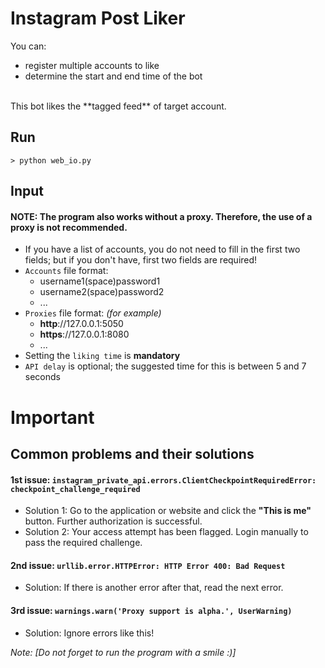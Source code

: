 # Instagram Post Liker
You can:
- register multiple accounts to like
- determine the start and end time of the bot
<br>
This bot likes the **tagged feed** of target account.

## Run
`> python web_io.py`

## Input
#### **NOTE: The program also works without a proxy. Therefore, the use of a proxy is not recommended.**
- If you have a list of accounts, you do not need to fill in the first two fields;
  but if you don't have, first two fields are required!
- `Accounts` file format: 
  - username1(space)password1
  - username2(space)password2
  -  ...
- `Proxies` file format: _(for example)_
  - **http**://127.0.0.1:5050
  - **https**://127.0.0.1:8080
  - ...
- Setting the `liking time` is **mandatory**
- `API delay` is optional; the suggested time for this is between 5 and 7 seconds

# Important
## Common problems and their solutions

#### 1st issue: `instagram_private_api.errors.ClientCheckpointRequiredError: checkpoint_challenge_required`
- Solution 1: Go to the application or website and click the **"This is me"** button. Further authorization is successful.
- Solution 2: Your access attempt has been flagged. Login manually to pass the required challenge.

#### 2nd issue: `urllib.error.HTTPError: HTTP Error 400: Bad Request`
- Solution: If there is another error after that, read the next error.

#### 3rd issue: `warnings.warn('Proxy support is alpha.', UserWarning)`
- Solution: Ignore errors like this!

*Note: [Do not forget to run the program with a smile :)]*
